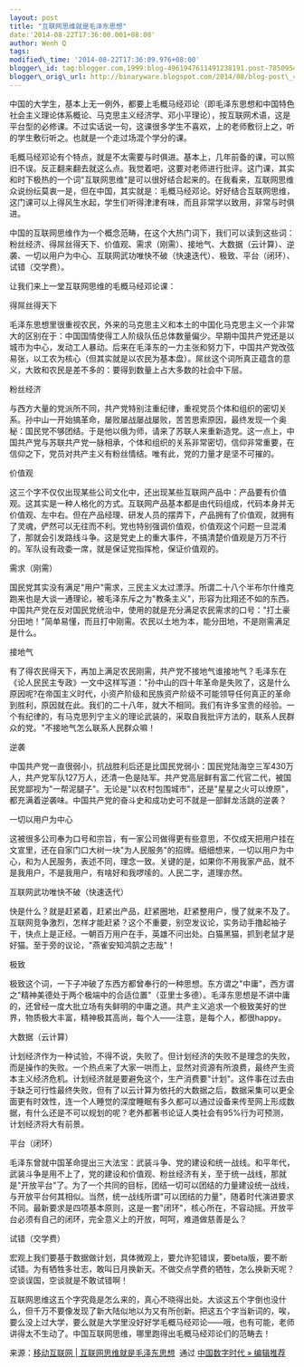 ```yaml
--- 
layout: post 
title: "互联网思维就是毛泽东思想" 
date:'2014-08-22T17:36:00.001+08:00' 
author: Wenh Q
tags:
modified\_time: '2014-08-22T17:36:09.976+08:00' 
blogger\_id: tag:blogger.com,1999:blog-4961947611491238191.post-7850954170470183908
blogger\_orig\_url: http://binaryware.blogspot.com/2014/08/blog-post\_41.html
---
```

中国的大学生，基本上无一例外，都要上毛概马经邓论（即毛泽东思想和中国特色社会主义理论体系概论、马克思主义经济学、邓小平理论），按互联网术语，这是平台型的必修课。不过实话说一句，这课很多学生不喜欢，上的老师敷衍上之，听的学生敷衍听之。也就是一个走过场混个学分的课。



毛概马经邓论有个特点，就是不太需要与时俱进。基本上，几年前备的课，可以照旧不误。反正翻来翻去就这么点。我觉着吧，这要对老师进行批评。这门课，其实和时下极热的一个词"互联网思维"是可以很好结合起来的。在我看来，互联网思维众说纷纭莫衷一是，但在中国，其实就是：毛概马经邓论。好好结合互联网思维，这门课可以上得风生水起，学生们听得津津有味，而且非常学以致用，非常与时俱进。



中国的互联网思维作为一个概念范畴，在这个大热门词下，我们可以读到这些词：粉丝经济、得屌丝得天下、价值观、需求（刚需）、接地气、大数据（云计算）、逆袭、一切以用户为中心、互联网武功唯快不破（快速迭代）、极致、平台（闭环）、试错（交学费）。



让我们来上一堂互联网思维的毛概马经邓论课：



得屌丝得天下



毛泽东思想里很重视农民，外来的马克思主义和本土的中国化马克思主义一个非常大的区别在于：中国国情使得工人阶级队伍总体数量偏少。早期中国共产党还是以城市为中心，发动工人暴动。后来在毛泽东的一力主张和努力下，中国共产党改弦易张，以工农为核心（但其实就是以农民为基本盘）。屌丝这个词所真正蕴含的意义，大致和农民是差不多的：要得到数量上占大多数的社会中下层。



粉丝经济



与西方大量的党派所不同，共产党特别注重纪律，重视党员个体和组织的密切关系。孙中山一开始搞革命，屡败屡战屡战屡败，苦苦思索原因，最终发现一个奥秘：国民党不够团结。于是他以俄为师，请来了苏联人来重新造党。这一点上，中国共产党与苏联共产党一脉相承，个体和组织的关系非常密切，信仰非常重要，在信仰之下，党员对共产主义有粉丝情结。唯有此，党的力量才是坚不可摧的。



价值观



这三个字不仅仅出现某些公司文化中，还出现某些互联网产品中：产品要有价值观。这其实是一种人格化的方式。互联网产品基本都是由代码组成，代码本身并无价值观、左中右。但在产品经理、研发人员的摆弄下，产品拥有了价值观，就拥有了灵魂，俨然可以无往而不利。党也特别强调价值观，价值观这个问题一旦混淆了，那就会引发路线斗争。这是党史上的重大事件，不搞清楚价值观是万万不行的。军队设有政委一席，就是保证党指挥枪，保证价值观的。



需求（刚需）



国民党其实没有满足"用户"需求，三民主义太过漂浮。所谓二十八个半布尔什维克跑来也是大谈一通理论，被毛泽东斥之为"教条主义"，形容为比翔还不如的东西。中国共产党在反对国民党统治中，使用的就是充分满足农民需求的口号："打土豪分田地！"简单易懂，而且打中刚需。农民以土地为本，能分田地，不是刚需满足是什么。



接地气



有了得农民得天下，再加上满足农民刚需，共产党不接地气谁接地气？毛泽东在《论人民民主专政》一文中这样写道："孙中山的四十年革命是失败了，这是什么原因呢?在帝国主义时代，小资产阶级和民族资产阶级不可能领导任何真正的革命到胜利，原因就在此。我们的二十八年，就大不相同。我们有许多宝贵的经验。一个有纪律的，有马克思列宁主义的理论武装的，采取自我批评方法的，联系人民群众的党。"不接地气怎么联系人民群众嘛！



逆袭



中国共产党一直很弱小，抗战胜利后还是比国民党弱小：国民党陆海空三军430万人，共产党军队127万人，还清一色是陆军。共产党高层鲜有富二代官二代，被国民党鄙视为"一帮泥腿子"。无论是"以农村包围城市"，还是"星星之火可以燎原"，都充满着逆袭味。中国共产党的奋斗史和成功史可不就是一部鲜龙活跳的逆袭？



一切以用户为中心



这被很多公司奉为口号和宗旨，有一家公司做得更有些意思，不仅成天把用户挂在文宣里，还在自家门口大树一块"为人民服务"的招牌。细细想来，一切以用户为中心，和为人民服务，表述不同，理念一致。关键的是，如果你不用我家产品，就不是我用户，不是我用户，有啥好和我啰嗦的。人民二字，道理亦然。



互联网武功唯快不破（快速迭代）



快是什么？就是赶紧着，赶紧出产品，赶紧圈地，赶紧整用户，慢了就来不及了。互联网竞争激烈，怎样才能赶紧？这个不重要，别空发议论，实务动手撸起袖子干，快点上是正经。一朝百万用户在手，英雄不问出处。白猫黑猫，抓到老鼠才是好猫。至于旁的议论，"燕雀安知鸿鹄之志哉"！



极致



极致这个词，一下子冲破了东西方都曾奉行的一种思想。东方谓之"中庸"，西方谓之"精神美德处于两个极端中的合适位置"（亚里士多德）。毛泽东思想是不讲中庸的，还曾经一度大批立场有失鲜明的中庸之道。共产主义追求一个极致美好的世界，物质极大丰富，精神极其高尚，每个人——注意，是每个人，都很happy。



大数据（云计算）



计划经济作为一种试验，不得不说，失败了。但计划经济的失败不是理念的失败，而是操作的失败。一个热点来了大家一哄而上，显然对资源有所浪费，最终产生资本主义经济危机。计划经济就是要避免这个，生产消费要"计划"。这件事在过去由于缺乏可行性最终失败，但有了以云计算为依托的大数据之后，数据采集可以更全面更有时效性，连一个人睡觉的深度睡眠有多久都可以通过设备来传至网上形成数据，有什么还是不可以规划的呢？老外都著书论证人类社会有95%行为可预测，计划经济将大有前景。



平台（闭环）



毛泽东曾就中国革命提出三大法宝：武装斗争、党的建设和统一战线。和平年代，武装斗争是用不上了，党的建设和价值观、粉丝经济有关，至于统一战线，那就是"开放平台"了。为了一个共同的目标，团结一切可以团结的力量建设统一战线，与开放平台何其相似。当然，统一战线所谓"可以团结的力量"，随着时代演进要求不同。最新要求是四项基本原则，这是一套"闭环"，核心所在，不容动摇。开放平台必须有自己的闭环，完全意义上的开放，呵呵，难道做慈善是么？



试错（交学费）



宏观上我们要基于数据做计划，具体微观上，要允许犯错误，要beta版，要不断试错。为有牺牲多壮志，敢叫日月换新天。不做交点学费的牺牲，怎么换新天呢？空谈误国，空谈就是不敢试错啊！



互联网思维这五个字究竟是怎么来的，真心不晓得出处。大谈这五个字倒也没什么，但千万不要像发现了新大陆似地以为又有所创新。把这五个字当新词的，唉，要么没上过大学，要么就是大学里没好好学毛概马经邓论——哦，也有可能，老师讲得太不生动了。中国互联网思维，哪里跑得出毛概马经邓论们的范畴去！
<div>




</div>

<div>

来源：[移动互联网 |
互联网思维就是毛泽东思想](http://feedproxy.google.com/~r/chinagfwblog/~3/DAMAFVt4oog/)  通过 [中国数字时代
»
编辑推荐](http://pipes.yahoo.com/pipes/pipe.info?_id=4ebbe79f06d4342d785a0cab9913dc0c)

</div>
